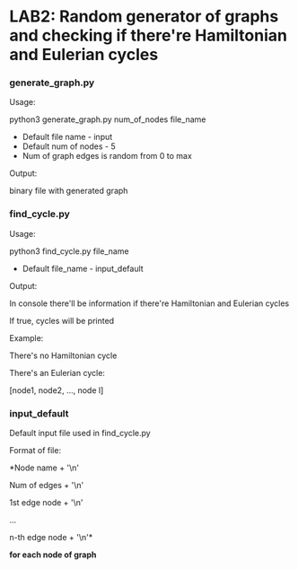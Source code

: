 # LAB2: Random generator of graphs and checking if there're Hamiltonian and Eulerian cycles

### generate_graph.py
Usage:

python3 generate_graph.py num_of_nodes file_name

- Default file name - input
- Default num of nodes - 5
- Num of graph edges is random from 0 to max

Output:

binary file with generated graph

### find_cycle.py
Usage:

python3 find_cycle.py file_name

- Default file_name - input_default

Output:

In console there'll be information if there're Hamiltonian and Eulerian cycles

If true, cycles will be printed

Example:

There's no  Hamiltonian cycle

There's an Eulerian cycle:

[node1, node2, ..., node l]

### input_default

Default input file used in find_cycle.py

Format of file:

*Node name + '\n'

Num of edges + '\n'

1st edge node + '\n'

...

n-th edge node + '\n'*

**for each node of graph**